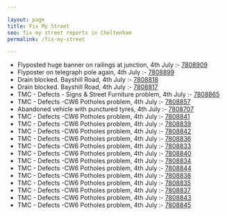 ```yaml
---

layout: page
title: Fix My Street
seo: fix my street reports in Cheltenham
permalink: /fix-my-street

---
```


<!-- fix_marker starts -->

- Flyposted huge banner on railings at junction, 4th July :- [7808909](https://www.fixmystreet.com/report/7808909)
- Flyposter on telegraph pole again, 4th July :- [7808899](https://www.fixmystreet.com/report/7808899)
- Drain blocked. Bayshill Road, 4th July :- [7808818](https://www.fixmystreet.com/report/7808818)
- Drain blocked. Bayshill Road, 4th July :- [7808817](https://www.fixmystreet.com/report/7808817)
- TMC - Defects - Signs & Street Furniture problem, 4th July :- [7808865](https://www.fixmystreet.com/report/7808865)
- TMC - Defects -CW6 Potholes  problem, 4th July :- [7808857](https://www.fixmystreet.com/report/7808857)
- Abandoned vehicle with punctured tyres, 4th July :- [7808707](https://www.fixmystreet.com/report/7808707)
- TMC - Defects -CW6 Potholes  problem, 4th July :- [7808841](https://www.fixmystreet.com/report/7808841)
- TMC - Defects -CW6 Potholes  problem, 4th July :- [7808839](https://www.fixmystreet.com/report/7808839)
- TMC - Defects -CW6 Potholes  problem, 4th July :- [7808842](https://www.fixmystreet.com/report/7808842)
- TMC - Defects -CW6 Potholes  problem, 4th July :- [7808836](https://www.fixmystreet.com/report/7808836)
- TMC - Defects -CW6 Potholes  problem, 4th July :- [7808833](https://www.fixmystreet.com/report/7808833)
- TMC - Defects -CW6 Potholes  problem, 4th July :- [7808840](https://www.fixmystreet.com/report/7808840)
- TMC - Defects -CW6 Potholes  problem, 4th July :- [7808834](https://www.fixmystreet.com/report/7808834)
- TMC - Defects -CW6 Potholes  problem, 4th July :- [7808844](https://www.fixmystreet.com/report/7808844)
- TMC - Defects -CW6 Potholes  problem, 4th July :- [7808838](https://www.fixmystreet.com/report/7808838)
- TMC - Defects -CW6 Potholes  problem, 4th July :- [7808835](https://www.fixmystreet.com/report/7808835)
- TMC - Defects -CW6 Potholes  problem, 4th July :- [7808837](https://www.fixmystreet.com/report/7808837)
- TMC - Defects -CW6 Potholes  problem, 4th July :- [7808843](https://www.fixmystreet.com/report/7808843)
- TMC - Defects -CW6 Potholes  problem, 4th July :- [7808845](https://www.fixmystreet.com/report/7808845)

<!-- fix_marker ends -->